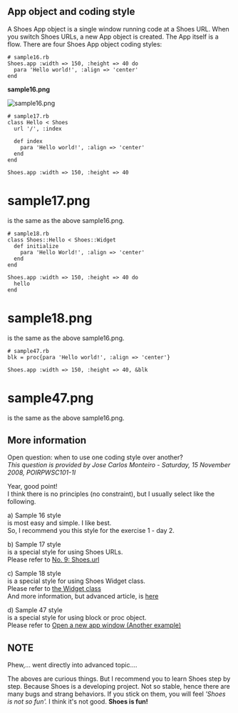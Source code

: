 App object and coding style
---------------------------

A Shoes App object is a single window running code at a Shoes URL. When you switch Shoes URLs, a new App object is created. The App itself is a flow. There are four Shoes App object coding styles:

	# sample16.rb
	Shoes.app :width => 150, :height => 40 do
	  para 'Hello world!', :align => 'center'
	end
	  

**sample16.png**

![sample16.png](http://www.rin-shun.com/rubylearning/shoes/shoes_tutorial_html/images/sample16.png) <!-- patch -->


	# sample17.rb
	class Hello < Shoes
	  url '/', :index
	  
	  def index
	    para 'Hello world!', :align => 'center'
	  end
	end
	
	Shoes.app :width => 150, :height => 40 

 # sample17.png
is the same as the above sample16.png.


	# sample18.rb
	class Shoes::Hello < Shoes::Widget
	  def initialize
	    para 'Hello World!', :align => 'center'
	  end
	end
	
	Shoes.app :width => 150, :height => 40 do
	  hello
	end

 # sample18.png
is the same as the above sample16.png.


	# sample47.rb
	blk = proc{para 'Hello world!', :align => 'center'}
	
	Shoes.app :width => 150, :height => 40, &blk

 # sample47.png
is the same as the above sample16.png.


More information
----------------
Open question: when to use one coding style over another? <br>
*This question is provided by Jose Carlos Monteiro - Saturday, 15 November 2008, POIRPWSC101-1I*

Year, good point! <br>
I think there is no principles (no constraint), but I usually select like the following.

a) Sample 16 style <br>
is most easy and simple. I like best. <br>
So, I recommend you this style for the exercise 1 - day 2.

b) Sample 17 style <br>
is a special style for using Shoes URLs. <br>
Please refer to [No. 9: Shoes.url](http://github.com/ashbb/shoes_tutorial_html/tree/master/mdowns/00409_No.9_Shoes.url.mdown)

c) Sample 18 style <br>
is a special style for using Shoes Widget class. <br>
Please refer to [the Widget class](http://github.com/ashbb/shoes_tutorial_html/tree/master/mdowns/00508_the_Widget_class.mdown) <br>
And more information, but advanced article, is [here](http://github.com/ashbb/shoes_tutorial_html/tree/master/mdowns/00900_Appendix.mdown)

d) Sample 47 style <br>
is a special style for using block or proc object. <br>
Please refer to [Open a new app window (Another example)](http://github.com/ashbb/shoes_tutorial_html/tree/master/mdowns/00530_Open_a_new_app_window.mdown)

NOTE
----
Phew,... went directly into advanced topic....

The aboves are curious things. But I recommend you to learn Shoes step by step.
Because Shoes is a developing project. Not so stable, hence there are many bugs and strang behaviors. If you stick on them, you will feel _'Shoes is not so fun'._ I think it's not good.
__Shoes is fun!__




